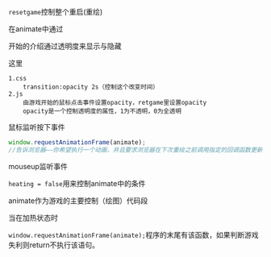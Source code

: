 `resetgame`控制整个重启(重绘)



在animate中通过



开始的介绍通过透明度来显示与隐藏

这里

```
1.css
	transition:opacity 2s（控制这个改变时间）
2.js
	由游戏开始的鼠标点击事件设置opacity，retgame里设置opacity
	opacity是一个控制透明度的属性，1为不透明，0为全透明
```



鼠标监听按下事件

```javascript
window.requestAnimationFrame(animate);
//告诉浏览器——你希望执行一个动画，并且要求浏览器在下次重绘之前调用指定的回调函数更新动画。该方法需要传入一个回调函数作为参数，该回调函数会在浏览器下一次重绘之前执行
```

mouseup监听事件

`heating = false`用来控制animate中的条件



animate作为游戏的主要控制（绘图）代码段

当在加热状态时

`window.requestAnimationFrame(animate);`程序的末尾有该函数，如果判断游戏失利则return不执行该语句。
